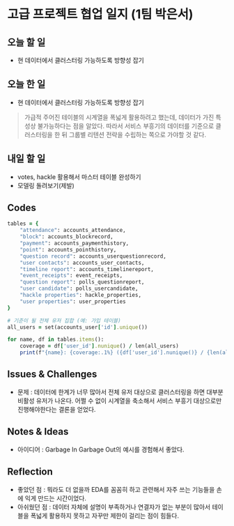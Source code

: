 # 고급 프로젝트 협업 일지 (1팀 박은서)

## 오늘 할 일
* 현 데이터에서 클러스터링 가능하도록 방향성 잡기
## 오늘 한 일
* 현 데이터에서 클러스터링 가능하도록 방향성 잡기
> 가급적 주어진 테이블의 시계열을 폭넓게 활용하려고 했는데, 데이터가 가진 특성상 불가능하다는 점을 알았다. 따라서 서비스 부흥기의 데이터를 기준으로 클러스터링을 한 뒤 그룹별 리텐션 전략을 수립하는 쪽으로 가야할 것 같다.
## 내일 할 일
* votes, hackle 활용해서 마스터 테이블 완성하기
* 모델링 돌려보기(제발)
## Codes
```ruby
tables = {
    "attendance": accounts_attendance,
    "block": accounts_blockrecord,
    "payment": accounts_paymenthistory,
    "point": accounts_pointhistory,
    "question record": accounts_userquestionrecord,
    "user contacts": accounts_user_contacts,
    "timeline report": accounts_timelinereport,
    "event_receipts": event_receipts,
    "question report": polls_questionreport,
    "user candidate": polls_usercandidate,
    "hackle properties": hackle_properties,
    "user properties": user_properties
}

# 기준이 될 전체 유저 집합 (예: 가입 테이블)
all_users = set(accounts_user['id'].unique())

for name, df in tables.items():
    coverage = df['user_id'].nunique() / len(all_users)
    print(f"{name}: {coverage:.1%} ({df['user_id'].nunique()} / {len(all_users)})")
```
## Issues & Challenges
* 문제 : 데이터에 한계가 너무 많아서 전체 유저 대상으로 클러스터링을 하면 대부분 비활성 유저가 나온다. 어쩔 수 없이 시계열을 축소해서 서비스 부흥기 대상으로만 진행해야한다는 결론을 얻었다.
## Notes & Ideas
* 아이디어 : Garbage In Garbage Out의 예시를 경험해서 좋았다.
## Reflection
* 좋았던 점 : 뭐라도 더 없을까 EDA를 꼼꼼히 하고 관련해서 자주 쓰는 기능들을 손에 익게 만드는 시간이었다.
* 아쉬웠던 점 : 데이터 자체에 설명이 부족하거나 연결자가 없는 부분이 많아서 테이블을 폭넓게 활용하지 못하고 자꾸만 제한이 걸리는 점이 힘들다.
